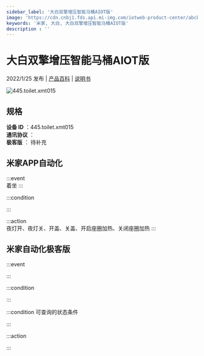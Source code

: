 ```yaml
---
sidebar_label: '大白双擎增压智能马桶AIOT版'
image: 'https://cdn.cnbj1.fds.api.mi-img.com/iotweb-product-center/abcba4c0c0792af495d274b739682e3b_1635931754628.png?GalaxyAccessKeyId=AKVGLQWBOVIRQ3XLEW&Expires=9223372036854775807&Signature=UCRL7o3AiS1Q7Tn2FuVo3OSW2Ls='
keywords: '米家, 大白, 大白双擎增压智能马桶AIOT版'
description : ''
---
```

# 大白双擎增压智能马桶AIOT版

2022/1/25 发布 | [产品百科](https://home.mi.com/webapp/content/baike/product/index.html?model=445.toilet.xmt015/) | [说明书](https://home.mi.com/views/introduction.html?model=445.toilet.xmt015&region=cn)

![445.toilet.xmt015](https://cdn.cnbj1.fds.api.mi-img.com/iotweb-product-center/abcba4c0c0792af495d274b739682e3b_1635931754628.png?GalaxyAccessKeyId=AKVGLQWBOVIRQ3XLEW&Expires=9223372036854775807&Signature=UCRL7o3AiS1Q7Tn2FuVo3OSW2Ls=)

## 规格  
> 
**设备 ID** ：445.toilet.xmt015  
**通讯协议** ：  
**极客版**  ： 待补充 


## 米家APP自动化  

:::event  
着坐
:::

:::condition  

:::

:::action   
夜灯开、夜灯关、开盖、关盖、开启座圈加热、关闭座圈加热
:::

## 米家自动化极客版  

:::event  

:::

:::condition  

:::

:::condition 可查询的状态条件  

:::

:::action  

:::

        
